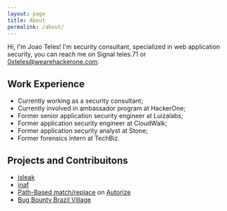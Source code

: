 ```yaml
---
layout: page
title: About
permalink: /about/
---
```


Hi, I'm Joao Teles! I'm security consultant, specialized in web application security, you can reach me on Signal teles.71 or 0xteles@wearehackerone.com.


## Work Experience

- Currently working as a security consultant;
- Currently involved in ambassador program at HackerOne;
- Former senior application security engineer at Luizalabs;
- Former application security engineer at CloudWalk;
- Former application security analyst at Stone;
- Former forensics intern at TechBiz.

## Projects and Contribuitons

- [jsleak](https://github.com/0xTeles/jsleak)
- [inaf](https://github.com/0xTeles/iNAF)
- [Path-Based match/replace](https://github.com/Quitten/Autorize/pull/140) on [Autorize](https://github.com/Quitten/Autorize)
- [Bug Bounty Brazil Village](https://www.instagram.com/bugbountyvillage/)


